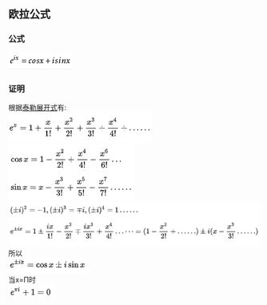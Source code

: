 ## 欧拉公式
### 公式
![](src/formula_0.PNG)  
### 证明
根据[泰勒展开式](../Taylor/README.md)有:  
![](src/formula_1.PNG)  
![](src/formula_2.PNG)  
![](src/formula_3.PNG)  
所以  
![](src/formula_4.PNG)  
当x=Π时  
![](src/formula_5.PNG)
